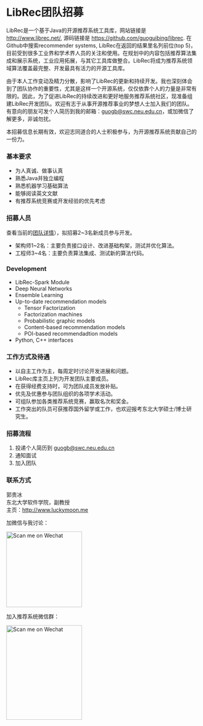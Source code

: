 # LibRec团队招募

LibRec是一个基于Java的开源推荐系统工具库，网站链接是 http://www.librec.net/, 源码链接是 https://github.com/guoguibing/librec. 在Github中搜索recommender systems, LibRec在返回的结果里名列前位(top 5)，目前受到很多工业界和学术界人员的关注和使用。在规划中的内容包括推荐算法集成和展示系统，工业应用拓展，与其它工具库做整合。LibRec将成为推荐系统领域算法覆盖最完整、开发最具有活力的开源工具库。

由于本人工作变动及精力分散，影响了LibRec的更新和持续开发。我也深刻体会到了团队协作的重要性，尤其是这样一个开源系统，仅仅依靠个人的力量是非常有限的。因此，为了促进LibRec的持续改进和更好地服务推荐系统社区，现准备组建LibRec开发团队。欢迎有志于从事开源推荐事业的梦想人士加入我们的团队。有意向的朋友可发个人简历到我的邮箱：guogb@swc.neu.edu.cn，或加微信了解更多，非诚勿扰。

本招募信息长期有效，欢迎志同道合的人士积极参与，为开源推荐系统贡献自己的一份力。

### 基本要求

* 为人真诚、做事认真
* 熟悉Java并独立编程
* 熟悉机器学习基础算法
* 能够阅读英文文献
* 有推荐系统竞赛或开发经验的优先考虑

### 招募人员
查看当前的[团队详情](https://github.com/guoguibing/librec/blob/master/Team.md)），拟招募2~3名新成员参与开发。

* 架构师1~2名：主要负责接口设计、改进基础构架，测试并优化算法。
* 工程师3~4名：主要负责算法集成、测试新的算法代码。
  
### Development

* LibRec-Spark Module
* Deep Neural Networks
* Ensemble Learning
* Up-to-date recommendation models
    * Tensor Factorization
    * Factorization machines
    * Probabilistic graphic models
    * Content-based recommendation models
    * POI-based recommendadtion models
* Python, C++ interfaces


### 工作方式及待遇

* 以自主工作为主，每周定时讨论开发进展和问题。
* LibRec库主页上列为开发团队主要成员。
* 在获得经费支持时，可为团队成员发放补贴。
* 优先及优惠参与团队组织的各项学术活动。
* 可组队参加各类推荐系统竞赛，赢取名次和奖金。
* 工作突出的队员可获推荐国外留学或工作，也欢迎报考东北大学硕士/博士研究生。

### 招募流程

1. 投递个人简历到 guogb@swc.neu.edu.cn
2. 通知面试
3. 加入团队

### 联系方式

郭贵冰  
东北大学软件学院，副教授  
主页：http://www.luckymoon.me  


加微信与我讨论：

<img src="http://www.luckymoon.me/images/guibing-wechat.jpg" width="200" height="200" alt="Scan me on Wechat">

加入推荐系统微信群：

<img src="http://www.luckymoon.me/images/librec-group.jpg" width="200" height="250" alt="Scan me on Wechat">
